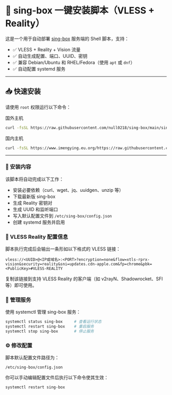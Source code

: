 # 🧊 sing-box 一键安装脚本（VLESS + Reality）

这是一个用于自动部署 [sing-box](https://github.com/SagerNet/sing-box) 服务端的 Shell 脚本，支持：

- ✅ VLESS + Reality + Vision 流量
- ✅ 自动生成配置、端口、UUID、密钥
- ✅ 兼容 Debian/Ubuntu 和 RHEL/Fedora（使用 `apt` 或 `dnf`）
- ✅ 自动配置 systemd 服务

---

## 📥 快速安装

请使用 `root` 权限运行以下命令：

国外主机
```bash
curl -fsSL https://raw.githubusercontent.com/null0218/sing-box/main/sing-box.sh | bash
```
国内主机
```bash
curl -fsSL https://www.imengying.eu.org/https://raw.githubusercontent.com/null0218/sing-box/main/sing-box.sh | bash
```
---
### 📂 安装内容

该脚本将自动完成以下工作：

- 安装必要依赖（curl、wget、jq、uuidgen、unzip 等）
- 下载最新版 sing-box
- 生成 Reality 密钥对
- 生成 UUID 和监听端口
- 写入默认配置文件到 `/etc/sing-box/config.json`
- 创建 systemd 服务并启用

### 🔐 VLESS Reality 配置信息

脚本执行完成后会输出一条形如以下格式的 VLESS 链接：

```
vless://<UUID>@<IP或域名>:<PORT>?encryption=none&flow=xtls-rprx-vision&security=reality&sni=updates.cdn-apple.com&fp=chrome&pbk=<PublicKey>#VLESS-REALITY
```

复制该链接到支持 VLESS Reality 的客户端（如 v2rayN、Shadowrocket、SFI 等）即可使用。

### 🧰 管理服务

使用 systemctl 管理 sing-box 服务：

```bash
systemctl status sing-box     # 查看运行状态
systemctl restart sing-box    # 重启服务
systemctl stop sing-box       # 停止服务
```

### ⚙️ 修改配置

脚本默认配置文件路径为：

```
/etc/sing-box/config.json
```

你可以手动编辑配置文件后执行以下命令使其生效：

```bash
systemctl restart sing-box
```

